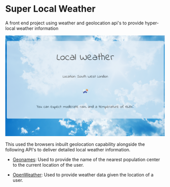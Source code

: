 Super Local Weather
===================
A front end project using weather and geolocation api's to provide hyper-local weather information

![overview](readmeimage.png)

This used the browsers inbuilt geolocation capability alongside the following API's to deliver detailed local weather information.

- [Geonames](http://api.geonames.org):  Used to provide the name of the nearest population center to the current location of the user.

- [OpenWeather](http://api.openweathermap.org): Used to provide weather data given the location of a user.
